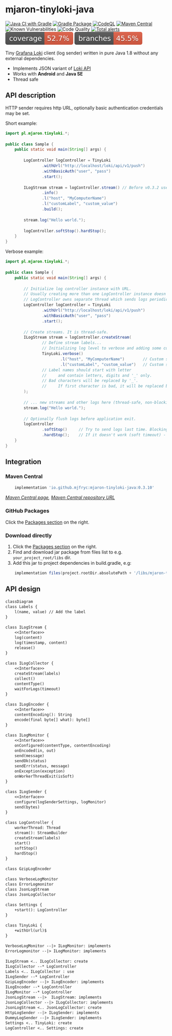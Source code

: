 # mjaron-tinyloki-java

[![Java CI with Gradle](https://github.com/mjfryc/mjaron-tinyloki-java/actions/workflows/gradle.yml/badge.svg)](https://github.com/mjfryc/mjaron-tinyloki-java/actions/workflows/gradle.yml)
[![Gradle Package](https://github.com/mjfryc/mjaron-tinyloki-java/actions/workflows/gradle-publish.yml/badge.svg)](https://github.com/mjfryc/mjaron-tinyloki-java/actions/workflows/gradle-publish.yml)
[![CodeQL](https://github.com/mjfryc/mjaron-tinyloki-java/actions/workflows/codeql.yml/badge.svg)](https://github.com/mjfryc/mjaron-tinyloki-java/actions/workflows/codeql.yml)
[![Maven Central](https://img.shields.io/maven-central/v/io.github.mjfryc/mjaron-tinyloki-java?color=dark-green&style=flat)](https://search.maven.org/artifact/io.github.mjfryc/mjaron-tinyloki-java/)
![Known Vulnerabilities](https://snyk.io/test/github/mjfryc/mjaron-tinyloki-java/badge.svg)
![Code Quality](https://img.shields.io/lgtm/grade/java/github/mjfryc/mjaron-tinyloki-java)
[![Total alerts](https://img.shields.io/lgtm/alerts/g/mjfryc/mjaron-tinyloki-java.svg?logo=lgtm&logoWidth=18)](https://lgtm.com/projects/g/mjfryc/mjaron-tinyloki-java/alerts/)
![Coverage](.github/badges/jacoco.svg)
![Branches](.github/badges/branches.svg)


Tiny [Grafana Loki](https://grafana.com/oss/loki/) client (log sender) written in pure Java 1.8 without any external dependencies.

* Implements JSON variant of [Loki API](https://grafana.com/docs/loki/latest/api/#post-lokiapiv1push)
* Works with **Android** and **Java SE**
* Thread safe

## API description

HTTP sender requires http URL, optionally basic authentication credentials may be set.

Short example:
```java
import pl.mjaron.tinyloki.*;

public class Sample {
    public static void main(String[] args) {

        LogController logController = TinyLoki
                .withUrl("http://localhost/loki/api/v1/push")
                .withBasicAuth("user", "pass")
                .start();

        ILogStream stream = logController.stream() // Before v0.3.2 use createStream()
                .info()
                .l("host", "MyComputerName")
                .l("customLabel", "custom_value")
                .build();

        stream.log("Hello world.");

        logController.softStop().hardStop();
    }
}
```

Verbose example:

```java
import pl.mjaron.tinyloki.*;

public class Sample {
    public static void main(String[] args) {

        // Initialize log controller instance with URL.
        // Usually creating more than one LogController instance doesn't make sense.
        // LogController owns separate thread which sends logs periodically.
        LogController logController = TinyLoki
                .withUrl("http://localhost/loki/api/v1/push")
                .withBasicAuth("user", "pass")
                .start();

        // Create streams. It is thread-safe.
        ILogStream stream = logController.createStream(
                // Define stream labels...
                // Initializing log level to verbose and adding some custom labels.
                TinyLoki.verbose()
                        .l("host", "MyComputerName")        // Custom static label.
                        .l("customLabel", "custom_value")   // Custom static label.
                // Label names should start with letter
                //     and contain letters, digits and '_' only.
                // Bad characters will be replaced by '_'.
                //     If first character is bad, it will be replaced by 'A'.
        );

        // ... new streams and other logs here (thread-safe, non-blocking).
        stream.log("Hello world.");

        // Optionally flush logs before application exit.
        logController
                .softStop()     // Try to send logs last time. Blocking method.
                .hardStop();    // If it doesn't work (soft timeout) - force stop sending thread.
    }
}
```

## Integration

### Maven Central

```gradle
    implementation 'io.github.mjfryc:mjaron-tinyloki-java:0.3.10'
```

 _[Maven Central page](https://search.maven.org/artifact/io.github.mjfryc/mjaron-tinyloki-java/),_
 _[Maven Central repository URL](https://repo1.maven.org/maven2/io/github/mjfryc/mjaron-tinyloki-java/)_

### GitHub Packages

Click the [Packages section](https://github.com/mjfryc?tab=packages&repo_name=mjaron-tinyloki-java) on the right.

### Download directly

1. Click the [Packages section](https://github.com/mjfryc?tab=packages&repo_name=mjaron-tinyloki-java) on the right.
2. Find and download jar package from files list to e.g. `your_project_root/libs` dir.
3. Add this jar to project dependencies in build.gradle, e.g:

```gradle
    implementation files(project.rootDir.absolutePath + '/libs/mjaron-tinyloki-java-0.3.10.jar')
```

## API design

```mermaid
classDiagram
class Labels {
    l(name, value) // Add the label
}

class ILogStream {
    <<Interface>>
    log(content)
    log(timestamp, content)
    release()
}

class ILogCollector {
    <<Interface>>
    createStream(labels)
    collect()
    contentType()
    waitForLogs(timeout)
}

class ILogEncoder {
    <<Interface>>
    contentEncoding(): String
    encode(final byte[] what): byte[]
}

class ILogMonitor {
    <<Interface>>
    onConfigured(contentType, contentEncoding)
    onEncoded(in, out)
    send(message)
    sendOk(status)
    sendErr(status, message)
    onException(exception)
    onWorkerThreadExit(isSoft)
}

class ILogSender {
    <<Interface>>
    configure(logSenderSettings, logMonitor)
    send(bytes)
}

class LogController {
    workerThread: Thread
    stream(): StreamBuilder
    createStream(labels)
    start()
    softStop()
    hardStop()
}

class GzipLogEncoder

class VerboseLogMonitor
class ErrorLogmonitor
class JsonLogStream
class JsonLogCollector

class Settings {
    +start(): LogController
}

class TinyLoki {
    +withUrl(url)$
}

VerboseLogMonitor --|> ILogMonitor: implements
ErrorLogmonitor --|> ILogMonitor: implements

ILogStream <.. ILogCollector: create
ILogCollector --* LogController
Labels <.. ILogCollector : use
ILogSender --* LogController
GzipLogEncoder --|> ILogEncoder: implements
ILogEncoder --* LogController
ILogMonitor --* LogController
JsonLogStream --|>  ILogStream: implements
JsonLogCollector --|> ILogCollector: implements
JsonLogStream <.. JsonLogCollector: create
HttpLogSender --|> ILogSender: implements
DummyLogSender --|> ILogSender: implements
Settings <.. TinyLoki: create
LogController <.. Settings: create
```
